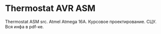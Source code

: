 # Thermostat AVR ASM

Thermostat ASM src. Atmel Atmega 16A.
Курсовое проектирование. СЦУ.
Вся инфа в pdf-ке.
